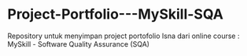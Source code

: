 # Project-Portfolio---MySkill-SQA
Repository untuk menyimpan project portofolio Isna dari online course : MySkill - Software Quality Assurance (SQA)
